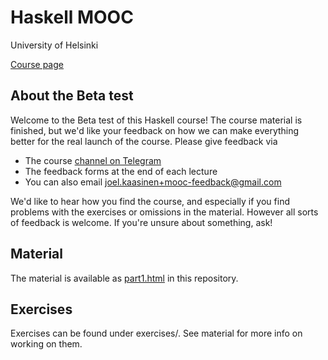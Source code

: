 # Haskell MOOC

University of Helsinki

[Course page](https://haskell.mooc.fi)

## About the Beta test

Welcome to the Beta test of this Haskell course! The course material
is finished, but we'd like your feedback on how we can make everything
better for the real launch of the course. Please give feedback via

- The course [channel on Telegram](https://t.me/joinchat/MxlusFCtiFjOaLOgOAV9kA)
- The feedback forms at the end of each lecture
- You can also email <joel.kaasinen+mooc-feedback@gmail.com>

We'd like to hear how you find the course, and especially if you find
problems with the exercises or omissions in the material. However all
sorts of feedback is welcome. If you're unsure about something, ask!

## Material

The material is available as [part1.html](part1.html) in this repository.

## Exercises

Exercises can be found under exercises/. See material for more info on working on them.
